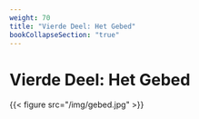 ```yaml
---
weight: 70
title: "Vierde Deel: Het Gebed"
bookCollapseSection: "true"
---
```


# Vierde Deel: Het Gebed

{{< figure src="/img/gebed.jpg" >}}

